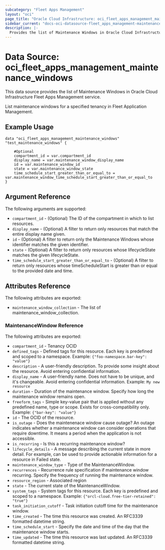 ```yaml
---
subcategory: "Fleet Apps Management"
layout: "oci"
page_title: "Oracle Cloud Infrastructure: oci_fleet_apps_management_maintenance_windows"
sidebar_current: "docs-oci-datasource-fleet_apps_management-maintenance_windows"
description: |-
  Provides the list of Maintenance Windows in Oracle Cloud Infrastructure Fleet Apps Management service
---
```


# Data Source: oci_fleet_apps_management_maintenance_windows
This data source provides the list of Maintenance Windows in Oracle Cloud Infrastructure Fleet Apps Management service.

List maintenance windows for a specified tenancy in Fleet Application Management.


## Example Usage

```hcl
data "oci_fleet_apps_management_maintenance_windows" "test_maintenance_windows" {

	#Optional
	compartment_id = var.compartment_id
	display_name = var.maintenance_window_display_name
	id = var.maintenance_window_id
	state = var.maintenance_window_state
	time_schedule_start_greater_than_or_equal_to = var.maintenance_window_time_schedule_start_greater_than_or_equal_to
}
```

## Argument Reference

The following arguments are supported:

* `compartment_id` - (Optional) The ID of the compartment in which to list resources.
* `display_name` - (Optional) A filter to return only resources that match the entire display name given.
* `id` - (Optional) A filter to return only the Maintenance Windows whose identifier matches the given identifier.
* `state` - (Optional) A filter to return only resources whose lifecycleState matches the given lifecycleState.
* `time_schedule_start_greater_than_or_equal_to` - (Optional) A filter to return only resources whose timeScheduleStart is greater than or equal to the provided date and time.


## Attributes Reference

The following attributes are exported:

* `maintenance_window_collection` - The list of maintenance_window_collection.

### MaintenanceWindow Reference

The following attributes are exported:

* `compartment_id` - Tenancy OCID
* `defined_tags` - Defined tags for this resource. Each key is predefined and scoped to a namespace. Example: `{"foo-namespace.bar-key": "value"}` 
* `description` - A user-friendly description. To provide some insight about the resource. Avoid entering confidential information. 
* `display_name` - A user-friendly name. Does not have to be unique, and it's changeable. Avoid entering confidential information.  Example: `My new resource` 
* `duration` - Duration of the maintenance window. Specify how long the maintenance window remains open. 
* `freeform_tags` - Simple key-value pair that is applied without any predefined name, type or scope. Exists for cross-compatibility only. Example: `{"bar-key": "value"}` 
* `id` - The OCID of the resource.
* `is_outage` - Does the maintenenace window cause outage? An outage indicates whether a maintenance window can consider operations that require downtime. It means a period when the application is not accessible. 
* `is_recurring` - Is this a recurring maintenance window?
* `lifecycle_details` - A message describing the current state in more detail. For example, can be used to provide actionable information for a resource in Failed state.
* `maintenance_window_type` - Type of the MaintenanceWindow.
* `recurrences` - Recurrence rule specification if maintenance window recurring. Specify the frequency of running the maintenance window. 
* `resource_region` - Associated region
* `state` - The current state of the MaintenanceWindow.
* `system_tags` - System tags for this resource. Each key is predefined and scoped to a namespace. Example: `{"orcl-cloud.free-tier-retained": "true"}` 
* `task_initiation_cutoff` - Task initiation cutoff time for the maintenance window.
* `time_created` - The time this resource was created. An RFC3339 formatted datetime string.
* `time_schedule_start` - Specify the date and time of the day that the maintenance window starts.
* `time_updated` - The time this resource was last updated. An RFC3339 formatted datetime string.

